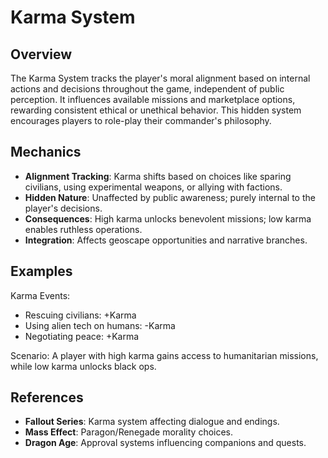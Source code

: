 # Karma System

## Overview
The Karma System tracks the player's moral alignment based on internal actions and decisions throughout the game, independent of public perception. It influences available missions and marketplace options, rewarding consistent ethical or unethical behavior. This hidden system encourages players to role-play their commander's philosophy.

## Mechanics
- **Alignment Tracking**: Karma shifts based on choices like sparing civilians, using experimental weapons, or allying with factions.
- **Hidden Nature**: Unaffected by public awareness; purely internal to the player's decisions.
- **Consequences**: High karma unlocks benevolent missions; low karma enables ruthless operations.
- **Integration**: Affects geoscape opportunities and narrative branches.

## Examples

Karma Events:
- Rescuing civilians: +Karma
- Using alien tech on humans: -Karma
- Negotiating peace: +Karma

Scenario: A player with high karma gains access to humanitarian missions, while low karma unlocks black ops.

## References
- **Fallout Series**: Karma system affecting dialogue and endings.
- **Mass Effect**: Paragon/Renegade morality choices.
- **Dragon Age**: Approval systems influencing companions and quests.